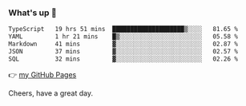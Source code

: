 ### What's up 👋

<!--START_SECTION:waka-->

```txt
TypeScript   19 hrs 51 mins  ████████████████████▒░░░░   81.65 %
YAML         1 hr 21 mins    █▒░░░░░░░░░░░░░░░░░░░░░░░   05.58 %
Markdown     41 mins         ▓░░░░░░░░░░░░░░░░░░░░░░░░   02.87 %
JSON         37 mins         ▓░░░░░░░░░░░░░░░░░░░░░░░░   02.57 %
SQL          32 mins         ▓░░░░░░░░░░░░░░░░░░░░░░░░   02.26 %
```

<!--END_SECTION:waka-->

👉 [my GitHub Pages](https://ykzhukian.github.io)

Cheers, have a great day.

